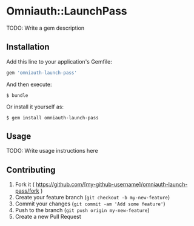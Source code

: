 # Omniauth::LaunchPass

TODO: Write a gem description

## Installation

Add this line to your application's Gemfile:

```ruby
gem 'omniauth-launch-pass'
```

And then execute:

    $ bundle

Or install it yourself as:

    $ gem install omniauth-launch-pass

## Usage

TODO: Write usage instructions here

## Contributing

1. Fork it ( https://github.com/[my-github-username]/omniauth-launch-pass/fork )
2. Create your feature branch (`git checkout -b my-new-feature`)
3. Commit your changes (`git commit -am 'Add some feature'`)
4. Push to the branch (`git push origin my-new-feature`)
5. Create a new Pull Request

